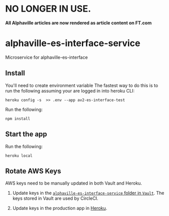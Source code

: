 # NO LONGER IN USE.
**All Alphaville articles are now rendered as article content on FT.com**

# alphaville-es-interface-service
Microservice for alphaville-es-interface

## Install
You'll need to create environment variable
The fastest way to do this is to run the following assuming your are logged in into heroku CLI:

```
heroku config -s  >> .env --app av2-es-interface-test
```

Run the following:

```
npm install
```

## Start the app

Run the following:

```
heroku local
```

## Rotate AWS Keys

AWS keys need to be manually updated in both Vault and Heroku.

1. Update keys in the [`alphaville-es-interface-service` folder in `Vault`](https://vault.in.ft.com:8080/ui/vault/secrets/secret/list/teams/next/alphaville-es-interface-service/). The keys stored in Vault are used by CircleCI.

2. Update keys in the production app in [Heroku](https://dashboard.heroku.com/apps/av2-es-interface-prod).
